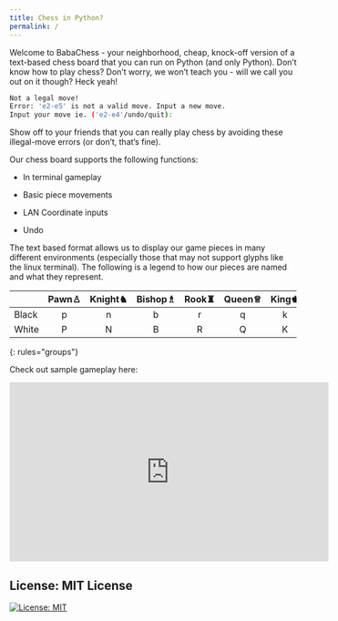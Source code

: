 ```yaml
---
title: Chess in Python?
permalink: /
---
```


Welcome to BabaChess - your neighborhood, cheap, knock-off version of a text-based chess board that you can run on Python (and only Python). Don’t know how to play chess? Don’t worry, we won’t teach you - will we call you out on it though? Heck yeah!

```bash
Not a legal move!
Error: 'e2-e5' is not a valid move. Input a new move.
Input your move ie. ('e2-e4'/undo/quit):
```

Show off to your friends that you can really play chess by avoiding these illegal-move errors (or don’t, that’s fine).  

Our chess board supports the following functions:

* In terminal gameplay

* Basic piece movements

* LAN Coordinate inputs

* Undo


The text based format allows us to display our game pieces in many different environments (especially those that may not support glyphs like the linux terminal). The following is a legend to how our pieces are named and what they represent.

|<img width=150/>|Pawn♙|Knight♞|Bishop♗|Rook♜|Queen♕|King♚|
|-----|:----:|:------:|:------:|:---:|:-----:|:----:|
|Black|p|n|b|r|q|k|
|White|P|N|B|R|Q|K|
{: rules="groups"}

Check out sample gameplay here:

<iframe width="560" height="315" src="https://www.youtube.com/embed/orDw_IegEeM" title="YouTube video player" frameborder="0" allow="accelerometer; autoplay; clipboard-write; encrypted-media; gyroscope; picture-in-picture" allowfullscreen></iframe>


## License: MIT License

[![License: MIT](https://img.shields.io/badge/License-MIT-yellow.svg)](https://opensource.org/licenses/MIT)